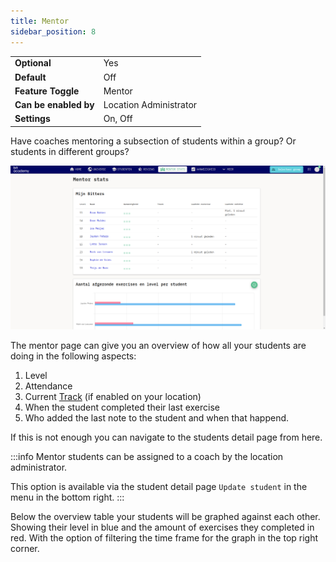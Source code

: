```yaml
---
title: Mentor
sidebar_position: 8
---
```


|                       |                        |
|-----------------------|------------------------|
| **Optional**          | Yes                    |
| **Default**           | Off                    |
| **Feature Toggle**    | Mentor                 |
| **Can be enabled by** | Location Administrator |
| **Settings**          | On, Off                |

Have coaches mentoring a subsection of students within a group? Or students in different groups?

![Mentor overview](/img/staff/coaches/mentor/mentor-overview.png)

The mentor page can give you an overview of how all your students are doing in the following aspects:

1. Level
2. Attendance
3. Current [Track](/docs/tracks) (if enabled on your location)
4. When the student completed their last exercise
5. Who added the last note to the student and when that happend.

If this is not enough you can navigate to the students detail page from here.

:::info
Mentor students can be assigned to a coach by the location administrator.

This option is available via the student detail page `Update student` in the menu in the bottom right.
:::

Below the overview table your students will be graphed against each other.
Showing their level in blue and the amount of exercises they completed in red. 
With the option of filtering the time frame for the graph in the top right corner.
